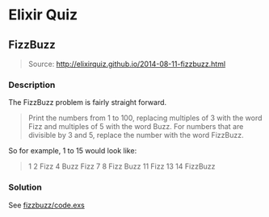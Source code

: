 # Elixir Quiz

## FizzBuzz
> Source: http://elixirquiz.github.io/2014-08-11-fizzbuzz.html

### Description

The FizzBuzz problem is fairly straight forward.

> Print the numbers from 1 to 100, replacing multiples of 3 with the word Fizz and multiples of 5 with the word Buzz. For numbers that are divisible by 3 and 5, replace the number with the word FizzBuzz.

So for example, 1 to 15 would look like:

> 1 2 Fizz 4 Buzz Fizz 7 8 Fizz Buzz 11 Fizz 13 14 FizzBuzz

### Solution
See [fizzbuzz/code.exs](fizzbuzz/code.exs)
